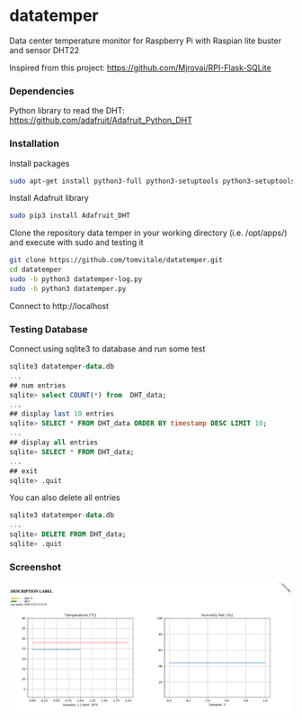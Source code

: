 # datatemper

Data center temperature monitor for Raspberry Pi with Raspian lite buster and sensor DHT22

Inspired from this project: https://github.com/Mjrovai/RPI-Flask-SQLite

### Dependencies
Python library to read the DHT: https://github.com/adafruit/Adafruit_Python_DHT

### Installation
Install packages
```sh
sudo apt-get install python3-full python3-setuptools python3-setuptools-git python3-seaborn python3-flask python3-rpi.gpio python3-dev python3-matplotlib python3-pip python3-waitress sqlite3 
```

Install Adafruit library
```sh
sudo pip3 install Adafruit_DHT
```

Clone the repository data temper in your working directory (i.e. /opt/apps/) and execute with sudo and testing it
```sh
git clone https://github.com/tomvitale/datatemper.git
cd datatemper
sudo -b python3 datatemper-log.py
sudo -b python3 datatemper.py
```

Connect to http://localhost

### Testing Database
Connect using sqlite3 to database and run some test
```sql
sqlite3 datatemper-data.db
...
## num entries
sqlite> select COUNT(*) from  DHT_data;
...
## display last 10 entries
sqlite> SELECT * FROM DHT_data ORDER BY timestamp DESC LIMIT 10;
...
## display all entries
sqlite> SELECT * FROM DHT_data;
...
## exit
sqlite> .quit
```

You can also delete all entries
```sql
sqlite3 datatemper-data.db
...
sqlite> DELETE FROM DHT_data;
sqlite> .quit
```
### Screenshot
![alt Screenshot](https://raw.githubusercontent.com/tomvitale/datatemper/master/screenshot.png)
